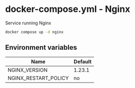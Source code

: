 # docker-compose.yml - Nginx

Service running Nginx

```bash
docker compose up -d nginx
```

## Environment variables

| **Name**             | **Default** |
| -------------------- | ----------- |
| NGINX_VERSION        | 1.23.1      |
| NGINX_RESTART_POLICY | no          |

